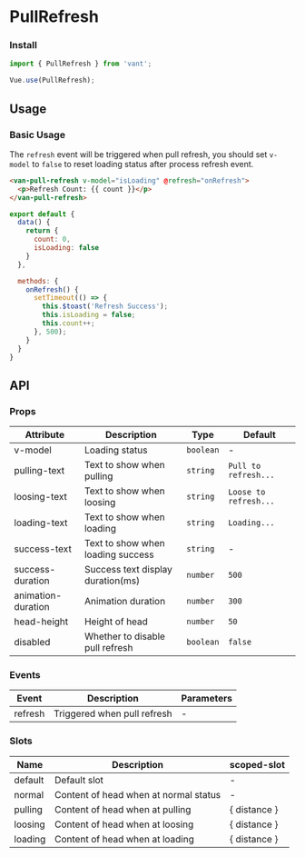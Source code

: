 # PullRefresh

### Install

``` javascript
import { PullRefresh } from 'vant';

Vue.use(PullRefresh);
```

## Usage

### Basic Usage

The `refresh` event will be triggered when pull refresh, you should set `v-model` to `false` to reset loading status after process refresh event.

```html
<van-pull-refresh v-model="isLoading" @refresh="onRefresh">
  <p>Refresh Count: {{ count }}</p>
</van-pull-refresh>
```

```javascript
export default {
  data() {
    return {
      count: 0,
      isLoading: false
    }
  },

  methods: {
    onRefresh() {
      setTimeout(() => {
        this.$toast('Refresh Success');
        this.isLoading = false;
        this.count++;
      }, 500);
    }
  }
}
```

## API

### Props

| Attribute | Description | Type | Default |
|------|------|------|------|
| v-model | Loading status | `boolean` | - |
| pulling-text | Text to show when pulling | `string` | `Pull to refresh...` |
| loosing-text | Text to show when loosing | `string` | `Loose to refresh...` |
| loading-text | Text to show when loading | `string` | `Loading...` |
| success-text | Text to show when loading success | `string` | - |
| success-duration | Success text display duration(ms) | `number` | `500` |
| animation-duration | Animation duration | `number` | `300` |
| head-height | Height of head | `number` | `50` |
| disabled | Whether to disable pull refresh | `boolean` | `false` |

### Events

| Event | Description | Parameters |
|------|------|------|
| refresh | Triggered when pull refresh | - |

### Slots

| Name | Description | scoped-slot |
|------|------|------|
| default | Default slot | - |
| normal | Content of head when at normal status | - |
| pulling | Content of head when at pulling | { distance } |
| loosing | Content of head when at loosing | { distance } |
| loading | Content of head when at loading | { distance } |

